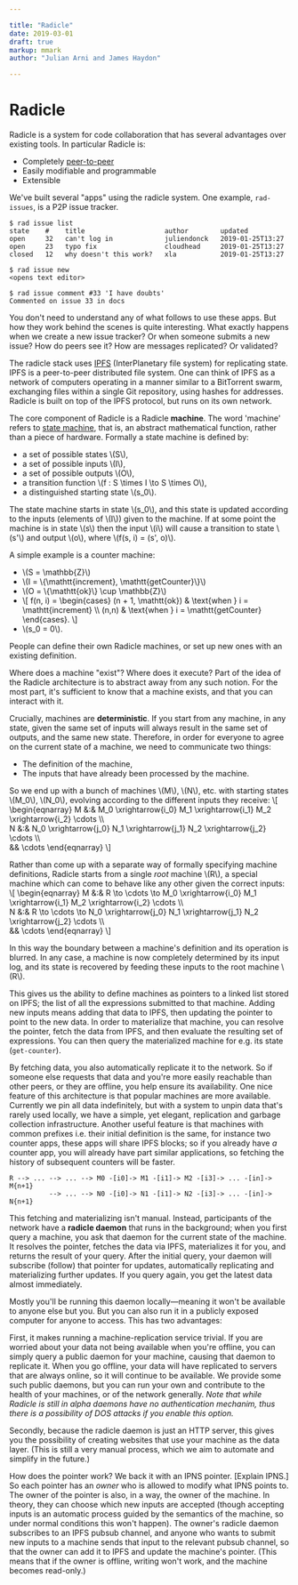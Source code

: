 ```yaml
---

title: "Radicle"
date: 2019-03-01
draft: true
markup: mmark
author: "Julian Arni and James Haydon"

---
```


# Radicle

Radicle is a system for code collaboration that has several advantages over
existing tools. In particular Radicle is:

- Completely [peer-to-peer](https://en.wikipedia.org/wiki/Peer-to-peer)
- Easily modifiable and programmable
- Extensible

We've built several "apps" using the radicle system. One example,
`rad-issues`, is a P2P issue tracker.

```
$ rad issue list
state    #    title                    author        updated
open     32   can't log in             juliendonck   2019-01-25T13:27
open     23   typo fix                 cloudhead     2019-01-25T13:27
closed   12   why doesn't this work?   xla           2019-01-25T13:27
```

```
$ rad issue new
<opens text editor>
```

```
$ rad issue comment #33 'I have doubts'
Commented on issue 33 in docs
```

You don't need to understand any of what follows to use these apps. But how
they work behind the scenes is quite interesting. What exactly happens when
we create a new issue tracker? Or when someone submits a new issue? How do peers
see it? How are messages replicated? Or validated?

The radicle stack uses [IPFS](https://ipfs.io/) (InterPlanetary file system) for
replicating state. IPFS is a peer-to-peer distributed file system. One can think
of IPFS as a network of computers operating in a manner similar to a BitTorrent
swarm, exchanging files within a single Git repository, using hashes for
addresses. Radicle is built on top of the IPFS protocol, but runs on its own
network.

The core component of Radicle is a Radicle **machine**. The word 'machine'
refers to [state
machine](https://en.wikipedia.org/wiki/State_machine_replication), that is, an
abstract mathematical function, rather than a piece of hardware. Formally a
state machine is defined by:

- a set of possible states \\(S\\),
- a set of possible inputs \\(I\\),
- a set of possible outputs \\(O\\),
- a transition function \\(f : S \times I \to S \times O\\),
- a distinguished starting state \\(s_0\\).

The state machine starts in state \\(s_0\\), and this state is updated according
to the inputs (elements of \\(I\\)) given to the machine. If at some point the machine is
in state \\(s\\) then the input \\(i\\) will cause a transition to state
\\(s'\\) and output \\(o\\), where \\(f(s, i) = (s', o)\\).

A simple example is a counter machine:

- \\(S = \mathbb{Z}\\)
- \\(I = \\{\mathtt{increment}, \mathtt{getCounter}\\}\\)
- \\(O = \\{\mathtt{ok}\\} \cup \mathbb{Z}\\)
- \\[ f(n, i) = \begin{cases} (n + 1, \mathtt{ok}) & \text{when } i = \mathtt{increment} \\\ (n,n) & \text{when } i = \mathtt{getCounter} \end{cases}. \\]
- \\(s_0 = 0\\).

People can define their own Radicle machines, or set up new ones with an
existing definition.

Where does a machine "exist"? Where does it execute? Part of the idea of the
Radicle architecture is to abstract away from any such notion. For the
most part, it's sufficient to know that a machine exists, and that you can
interact with it.
<!-- TODO: improve flow / better locate this sentence -->

Crucially, machines are **deterministic**. If you start from any machine, in any
state, given the same set of inputs will always result in the same set of
outputs, and the same new state. Therefore, in order for everyone to agree on the
current state of a machine, we need to communicate two things:

- The definition of the machine,
- The inputs that have already been processed by the machine.

So we end up with a bunch of machines \\(M\\), \\(N\\), etc. with starting
states \\(M_0\\), \\(N_0\\), evolving according to the different inputs they
receive:
\\[
\begin{eqnarray}
M &:& M_0 \xrightarrow{i_0} M_1 \xrightarrow{i_1} M_2 \xrightarrow{i_2} \cdots \\\\\
N &:& N_0 \xrightarrow{j_0} N_1 \xrightarrow{j_1} N_2 \xrightarrow{j_2} \cdots \\\\\
&& \cdots
\end{eqnarray}
\\]

Rather than come up with a separate way of formally specifying machine
definitions, Radicle starts from a single *root* machine \\(R\\), a special
machine which can come to behave like any other given the correct inputs:
\\[
\begin{eqnarray}
M &:& R \to \cdots \to M_0 \xrightarrow{i_0} M_1 \xrightarrow{i_1} M_2 \xrightarrow{i_2} \cdots \\\\\
N &:& R \to \cdots \to N_0 \xrightarrow{j_0} N_1 \xrightarrow{j_1} N_2 \xrightarrow{j_2} \cdots \\\\\
&& \cdots
\end{eqnarray}
\\]

In this way the boundary between a machine's definition and its operation
is blurred. In any case, a machine is now completely determined by its
input log, and its state is recovered by feeding these inputs to the root
machine \\(R\\).

This gives us the ability to define machines as pointers to a linked
list stored on IPFS; the list of all the expressions submitted to that
machine. Adding new inputs means adding that data to IPFS, then updating the
pointer to point to the new data. In order to materialize that machine, you can
resolve the pointer, fetch the data from IPFS, and then evaluate the resulting set of
expressions. You can then query the materialized machine for
e.g. its state (`get-counter`).

<!-- TODO: IPFS linked list picture -->

By fetching data, you also automatically replicate it to the network. So if someone else requests that data
and you're more easily reachable than other peers, or they are offline,
you help ensure its availability. One nice feature of this architecture is that
popular machines are more available. Currently we pin all data
indefinitely, but with a system to unpin data that's rarely used locally, we
have a simple, yet elegant, replication and garbage collection
infrastructure. Another useful feature is that machines with common prefixes
i.e. their initial definition is the same, for instance two counter apps,
these apps will share IPFS blocks; so if you already have *a* counter app,
you will already have part similar applications, so fetching the history of subsequent counters will
be faster.

<!-- TODO: "but with a system to unpin data..." clause doesn't make it clear if this system exists yet -->
<!-- TODO: IPFS linked list with shared suffix -->
```
R --> ... --> ... --> M0 -[i0]-> M1 -[i1]-> M2 -[i3]-> ... -[in]-> M{n+1}
          --> ... --> N0 -[i0]-> N1 -[i1]-> N2 -[i3]-> ... -[in]-> N{n+1}
```

This fetching and materializing isn't manual. Instead, participants of the
network have a **radicle daemon** that runs in the background; when you first
query a machine, you ask that daemon for the current state of the machine. It
resolves the pointer, fetches the data via IPFS, materializes it for you,
and returns the result of your query. After the initial query, your daemon will subscribe (follow)
that pointer for updates, automatically replicating and
materializing further updates. If you query again, you get the latest data
almost immediately.

Mostly you'll be running this daemon locally—meaning it won't be available to anyone
else but you. But you can also run it in a publicly exposed computer for anyone
to access. This has two advantages:

First, it makes running a machine-replication service trivial. If you are
worried about your data not being available when you're offline, you can
simply query a public daemon for your machine, causing that daemon to replicate it.
When you go offline, your data will have replicated to servers that are always
online, so it will continue to be available. We provide some such public daemons, but
you can run your own and contribute to the health of your machines, or of the
network generally. *Note that while Radicle is still in alpha daemons have no authentication mechanim, 
thus there is a possibility of DOS attacks if you enable this option.*

Secondly, because the radicle daemon is just an HTTP server, this gives you the
possibility of creating websites that use your machine as the data layer. (This
is still a very manual process, which we aim to automate and simplify in the future.)

How does the pointer work? We back it with an IPNS pointer. [Explain IPNS.] So
each pointer has an *owner* who is allowed to modify what IPNS points to. The
owner of the pointer is also, in a way, the owner of the machine. In
theory, they can choose which new inputs are accepted (though accepting inputs is an
automatic process guided by the semantics of the machine, so under normal
conditions this won't happen). The owner's radicle daemon subscribes to an
IPFS pubsub channel, and anyone who wants to submit new inputs to a machine
sends that input to the relevant pubsub channel, so that the owner can add it
to IPFS and update the machine's pointer. (This means that if the owner is
offline, writing won't work, and the machine becomes read-only.)

<!-- TODO: mention that the owner can also rewrite history? -->
